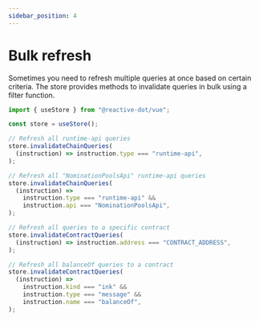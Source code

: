 ```yaml
---
sidebar_position: 4
---
```


# Bulk refresh

Sometimes you need to refresh multiple queries at once based on certain criteria. The store provides methods to invalidate queries in bulk using a filter function.

```ts
import { useStore } from "@reactive-dot/vue";

const store = useStore();

// Refresh all runtime-api queries
store.invalidateChainQueries(
  (instruction) => instruction.type === "runtime-api",
);

// Refresh all "NominationPoolsApi" runtime-api queries
store.invalidateChainQueries(
  (instruction) =>
    instruction.type === "runtime-api" &&
    instruction.api === "NominationPoolsApi",
);

// Refresh all queries to a specific contract
store.invalidateContractQueries(
  (instruction) => instruction.address === "CONTRACT_ADDRESS",
);

// Refresh all balanceOf queries to a contract
store.invalidateContractQueries(
  (instruction) =>
    instruction.kind === "ink" &&
    instruction.type === "message" &&
    instruction.name === "balanceOf",
);
```
